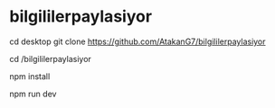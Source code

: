 # bilgililerpaylasiyor

cd desktop
git clone https://github.com/AtakanG7/bilgililerpaylasiyor

cd /bilgililerpaylasiyor 

npm install

npm run dev